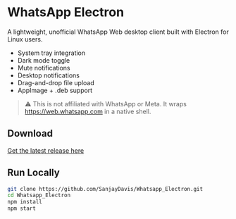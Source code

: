 # WhatsApp Electron

A lightweight, unofficial WhatsApp Web desktop client built with Electron for Linux users.

-  System tray integration
-  Dark mode toggle
-  Mute notifications
-  Desktop notifications
-  Drag-and-drop file upload
-  AppImage + .deb support

> ⚠️ This is not affiliated with WhatsApp or Meta. It wraps https://web.whatsapp.com in a native shell.

##  Download

[Get the latest release here](https://github.com/SanjayDavis/Whatsapp_Electron/releases)

##  Run Locally

```bash
git clone https://github.com/SanjayDavis/Whatsapp_Electron.git
cd Whatsapp_Electron
npm install
npm start
